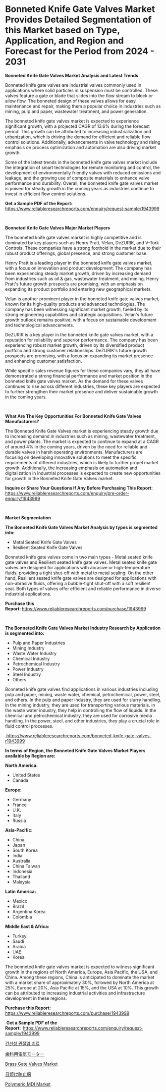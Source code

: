 <p><h1>Bonneted Knife Gate Valves Market Provides Detailed Segmentation of this Market based on Type, Application, and Region and Forecast for the Period from 2024 - 2031</h1></p><p><strong>Bonneted Knife Gate Valves Market Analysis and Latest Trends</strong></p>
<p><p>Bonneted knife gate valves are industrial valves commonly used in applications where solid particles in suspension must be controlled. These valves feature a gate or blade that slides into the flow stream to block or allow flow. The bonneted design of these valves allows for easy maintenance and repair, making them a popular choice in industries such as mining, pulp and paper, wastewater treatment, and power generation.</p><p>The bonneted knife gate valves market is expected to experience significant growth, with a projected CAGR of 13.6% during the forecast period. This growth can be attributed to increasing industrialization and urbanization, which is driving the demand for efficient and reliable flow control solutions. Additionally, advancements in valve technology and rising emphasis on process optimization and automation are also driving market growth.</p><p>Some of the latest trends in the bonneted knife gate valves market include the integration of smart technologies for remote monitoring and control, the development of environmentally friendly valves with reduced emissions and leakage, and the growing use of composite materials to enhance valve performance and durability. Overall, the bonneted knife gate valves market is poised for steady growth in the coming years as industries continue to invest in efficient flow control solutions.</p></p>
<p><strong>Get a Sample PDF of the Report:&nbsp;</strong> <a href="https://www.reliableresearchreports.com/enquiry/request-sample/1943999">https://www.reliableresearchreports.com/enquiry/request-sample/1943999</a></p>
<p>&nbsp;</p>
<p><strong>Bonneted Knife Gate Valves Major Market Players</strong></p>
<p><p>The bonneted knife gate valves market is highly competitive and is dominated by key players such as Henry Pratt, Velan, DeZURIK, and V-Tork Controls. These companies have a strong foothold in the market due to their robust product offerings, global presence, and strong customer base.</p><p>Henry Pratt is a leading player in the bonneted knife gate valves market, with a focus on innovation and product development. The company has been experiencing steady market growth, driven by increasing demand from industries such as oil & gas, wastewater treatment, and mining. Henry Pratt's future growth prospects are promising, with an emphasis on expanding its product portfolio and entering new geographical markets.</p><p>Velan is another prominent player in the bonneted knife gate valves market, known for its high-quality products and advanced technologies. The company has been witnessing significant market growth, fueled by its strong engineering capabilities and strategic acquisitions. Velan's future growth outlook remains positive, with a focus on sustainable development and technological advancements.</p><p>DeZURIK is a key player in the bonneted knife gate valves market, with a reputation for reliability and superior performance. The company has been experiencing robust market growth, driven by its diversified product portfolio and strong customer relationships. DeZURIK's future growth prospects are promising, with a focus on expanding its market presence and enhancing customer satisfaction.</p><p>While specific sales revenue figures for these companies vary, they all have demonstrated a strong financial performance and market position in the bonneted knife gate valves market. As the demand for these valves continues to rise across different industries, these key players are expected to further strengthen their market presence and deliver sustainable growth in the coming years.</p></p>
<p>&nbsp;</p>
<p><strong>What Are The Key Opportunities For Bonneted Knife Gate Valves Manufacturers?</strong></p>
<p><p>The Bonneted Knife Gate Valves market is experiencing steady growth due to increasing demand in industries such as mining, wastewater treatment, and power plants. The market is expected to continue to expand at a CAGR of around 4% in the coming years, driven by the need for reliable and durable valves in harsh operating environments. Manufacturers are focusing on developing innovative solutions to meet the specific requirements of different industries, which is likely to further propel market growth. Additionally, the increasing emphasis on automation and digitalization in industrial processes is expected to create new opportunities for growth in the Bonneted Knife Gate Valves market.</p></p>
<p><strong>Inquire or Share Your Questions If Any Before Purchasing This Report:</strong> <a href="https://www.reliableresearchreports.com/enquiry/pre-order-enquiry/1943999">https://www.reliableresearchreports.com/enquiry/pre-order-enquiry/1943999</a></p>
<p>&nbsp;</p>
<p><strong>Market Segmentation</strong></p>
<p><strong>The Bonneted Knife Gate Valves Market Analysis by types is segmented into:</strong></p>
<p><ul><li>Metal Seated Knife Gate Valves</li><li>Resilient Seated Knife Gate Valves</li></ul></p>
<p><p>Bonneted knife gate valves come in two main types - Metal seated knife gate valves and Resilient seated knife gate valves. Metal seated knife gate valves are designed for applications with abrasive or high-temperature fluids, providing a tight shut-off with metal to metal sealing. On the other hand, Resilient seated knife gate valves are designed for applications with non-abrasive fluids, offering a bubble-tight shut-off with a soft resilient seat. Both types of valves offer efficient and reliable performance in diverse industrial applications.</p></p>
<p><strong>Purchase this Report:&nbsp;</strong><a href="https://www.reliableresearchreports.com/purchase/1943999">https://www.reliableresearchreports.com/purchase/1943999</a></p>
<p>&nbsp;</p>
<p><strong>The Bonneted Knife Gate Valves Market Industry Research by Application is segmented into:</strong></p>
<p><ul><li>Pulp and Paper Industries</li><li>Mining Industry</li><li>Waste Water Industry</li><li>Chemical Industry</li><li>Petrochemical Industry</li><li>Power Industry</li><li>Steel Industry</li><li>Others</li></ul></p>
<p><p>Bonneted knife gate valves find applications in various industries including pulp and paper, mining, waste water, chemical, petrochemical, power, steel, and others. In the pulp and paper industry, they are used for slurry handling. In the mining industry, they are used for transporting various materials. In the waste water industry, they help in controlling the flow of liquids. In the chemical and petrochemical industry, they are used for corrosive media handling. In the power, steel, and other industries, they play a crucial role in fluid control processes.</p></p>
<p><a href="https://www.reliableresearchreports.com/bonneted-knife-gate-valves-r1943999">&nbsp;https://www.reliableresearchreports.com/bonneted-knife-gate-valves-r1943999</a></p>
<p><strong>In terms of Region, the Bonneted Knife Gate Valves Market Players available by Region are:</strong></p>
<p>
    <p> <strong> North America: </strong>
        <ul>
            <li>United States</li>
            <li>Canada</li>
        </ul>
        </p> 
    <p> <strong> Europe: </strong>
        <ul>
            <li>Germany</li>
            <li>France</li>
            <li>U.K.</li>
            <li>Italy</li>
            <li>Russia</li>
        </ul>
        </p> 
    <p> <strong> Asia-Pacific: </strong>
        <ul>
            <li>China</li>
            <li>Japan</li>
            <li>South Korea</li>
            <li>India</li>
            <li>Australia</li>
            <li>China Taiwan</li>
            <li>Indonesia</li>
            <li>Thailand</li>
            <li>Malaysia</li>
        </ul>
        </p> 
    <p> <strong> Latin America: </strong>
        <ul>
            <li>Mexico</li>
            <li>Brazil</li>
            <li>Argentina Korea</li>
            <li>Colombia</li>
        </ul>
        </p> 
    <p> <strong> Middle East & Africa: </strong>
        <ul>
            <li>Turkey</li>
            <li>Saudi</li>
            <li>Arabia</li>
            <li>UAE</li>
            <li>Korea</li>
        </ul>
    </p>
    </p>
<p><p>The bonneted knife gate valves market is expected to witness significant growth in the regions of North America, Europe, Asia Pacific, the USA, and China. Among these regions, China is anticipated to dominate the market with a market share of approximately 30%, followed by North America at 25%, Europe at 20%, Asia Pacific at 15%, and the USA at 10%. This growth can be attributed to increasing industrial activities and infrastructure development in these regions.</p></p>
<p><strong>Purchase this Report: </strong><a href="https://www.reliableresearchreports.com/purchase/1943999">https://www.reliableresearchreports.com/purchase/1943999</a></p>
<p>&nbsp;<strong>Get a Sample PDF of the Report:&nbsp;&nbsp;</strong><a href="https://www.reliableresearchreports.com/enquiry/request-sample/1943999">https://www.reliableresearchreports.com/enquiry/request-sample/1943999</a></p>
<p><strong></strong></p>
<p><p><a href="https://medium.com/@raymondietrich7892023/2014%EB%85%84%EB%B6%80%ED%84%B0-2031%EB%85%84%EA%B9%8C%EC%A7%80%EC%9D%98-%EA%B8%B0%EA%B0%84%EC%97%90-%EB%8C%80%ED%95%9C-%EA%B1%B4%EC%84%A0-%EA%B4%80%EC%A0%88%EC%97%BC-%EC%B9%98%EB%A3%8C-%EC%8B%9C%EC%9E%A5-%EB%B6%84%EC%84%9D%EA%B3%BC-%EA%B7%9C%EB%AA%A8-%EC%98%88%EC%B8%A1-5845ebdb68a7">건선성 관절염 치료</a></p><p><a href="https://github.com/nxboeu02965442/Market-Research-Report-List-1/blob/main/914875034010.md">歯科用電気モーター</a></p><p><a href="https://github.com/ruddyyedelwadw/Market-Research-Report-List-2/blob/main/brass-gate-valves-market.md">Brass Gate Valves Market</a></p><p><a href="https://github.com/moulafa/Market-Research-Report-List-1/blob/main/571007734011.md">日焼け防止服</a></p><p><a href="https://issuu.com/reportprime-2/docs/polymeric-mdi-market-size-2030.pptx">Polymeric MDI Market</a></p></p>